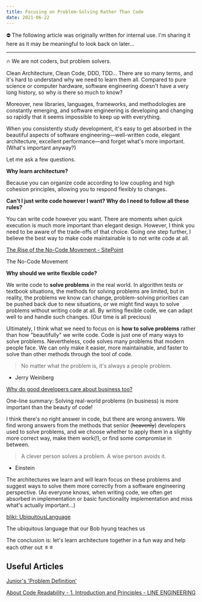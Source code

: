 ```yaml
---
title: Focusing on Problem-Solving Rather Than Code
date: 2021-06-22
---
```

<aside>
⛔ The following article was originally written for internal use. I'm sharing it here as it may be meaningful to look back on later...

</aside>

---

<aside>
🔥 We are not coders, but problem solvers.

</aside>

Clean Architecture, Clean Code, DDD, TDD... There are so many terms, and it's hard to understand why we need to learn them all. Compared to pure science or computer hardware, software engineering doesn't have a very long history, so why is there so much to know?

Moreover, new libraries, languages, frameworks, and methodologies are constantly emerging, and software engineering is developing and changing so rapidly that it seems impossible to keep up with everything.

When you consistently study development, it's easy to get absorbed in the beautiful aspects of software engineering—well-written code, elegant architecture, excellent performance—and forget what's more important. (What's important anyway?)

Let me ask a few questions.

**Why learn architecture?**

Because you can organize code according to low coupling and high cohesion principles, allowing you to respond flexibly to changes.

**Can't I just write code however I want? Why do I need to follow all these rules?**

You can write code however you want. There are moments when quick execution is much more important than elegant design. However, I think you need to be aware of the trade-offs of that choice. Going one step further, I believe the best way to make code maintainable is to not write code at all.

[The Rise of the No-Code Movement - SitePoint](https://www.sitepoint.com/the-rise-of-the-no-code-movement/)

The No-Code Movement

**Why should we write flexible code?**

We write code to **solve problems** in the real world. In algorithm tests or textbook situations, the methods for solving problems are limited, but in reality, the problems we know can change, problem-solving priorities can be pushed back due to new situations, or we might find ways to solve problems without writing code at all. By writing flexible code, we can adapt well to and handle such changes. (Our time is all precious)

Ultimately, I think what we need to focus on is **how to solve problems** rather than how "beautifully" we write code. Code is just one of many ways to solve problems. Nevertheless, code solves many problems that modern people face. We can only make it easier, more maintainable, and faster to solve than other methods through the tool of code.

> No matter what the problem is, it's always a people problem.
- Jerry Weinberg
> 

[Why do good developers care about business too?](https://evan-moon.github.io/2020/10/24/buisiness-with-programming/)

One-line summary: Solving real-world problems (in business) is more important than the beauty of code!

I think there's no right answer in code, but there are wrong answers. We find wrong answers from the methods that senior (~~heavenly~~) developers used to solve problems, and we choose whether to apply them in a slightly more correct way, make them work(!), or find some compromise in between.

> A clever person solves a problem. A wise person avoids it.
- Einstein
> 

The architectures we learn and will learn focus on these problems and suggest ways to solve them more correctly from a software engineering perspective. (As everyone knows, when writing code, we often get absorbed in implementation or basic functionality implementation and miss what's actually important...)

[bliki: UbiquitousLanguage](https://martinfowler.com/bliki/UbiquitousLanguage.html)

The ubiquitous language that our Bob hyung teaches us

The conclusion is: let's learn architecture together in a fun way and help each other out ㅎㅎ

## Useful Articles

[Junior's 'Problem Definition'](https://brunch.co.kr/@jayjayjay/13)

[About Code Readability - 1. Introduction and Principles - LINE ENGINEERING](https://engineering.linecorp.com/ko/blog/code-readability-vol1/)